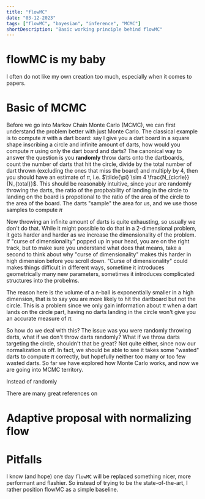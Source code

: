 ```yaml
---
title: "flowMC"
date: "03-12-2023"
tags: ["flowMC", "bayesian", "inference", "MCMC"]
shortDescription: "Basic working principle behind flowMC"
---
```


# flowMC is my baby

I often do not like my own creation too much, especially when it comes to papers. 

# Basic of MCMC

Before we go into Markov Chain Monte Carlo (MCMC), we can first understand the problem better with just Monte Carlo. The classical example is to compute $\pi$ with a dart board: say I give you a dart board in a square shape inscribing a circle and infinite amount of darts, how would you compute $\pi$ using only the dart board and darts? The canonical way to answer the question is you **randomly** throw darts onto the dartboards, count the number of darts that hit the circle, divide by the total number of dart thrown (excluding the ones that miss the board) and multiply by 4, then you should have an estimate of $\pi$, i.e. $\tilde{\pi} \sim 4 \frac{N_{cicrle}}{N_{total}}$. This should be reasonably intuitive, since your are randomly throwing the darts, the ratio of the propbability of landing in the circle to landing on the board is propotional to the ratio of the area of the circle to the area of the board. The darts "sample" the area for us, and we use those samples to compute $\pi$

Now throwing an infinite amount of darts is quite exhausting, so usually we don't do that. While it might possible to do that in a 2-dimensional problem, it gets harder and harder as we increase the dimensionality of the problem. If "curse of dimensionality" popped up in your head, you are on the right track, but to make sure you understand what does that means, take a second to think about why "curse of dimensionality" makes this harder in high dimension before you scroll down. "Curse of dimensionality" could makes things difficult in different ways, sometime it introduces geometrically many new parameters, sometimes it introduces complicated structures into the probelms.

The reason here is the volume of a n-ball is exponentially smaller in a high dimension, that is to say you are more likely to hit the dartboard but not the circle. This is a problem since we only gain information about $\pi$ when a dart lands on the circle part, having no darts landing in the circle won't give you an accurate measure of $\pi$.

So how do we deal with this? The issue was you were randomly throwing darts, what if we don't throw darts randomly? What if we throw darts targeting the circle, shouldn't that be great? Not quite either, since now our normalization is off. In fact, we should be able to see it takes some "wasted" darts to compute $\pi$ correctly, but hopefully neither too many or too few wasted darts. So far we have explored how Monte Carlo works, and now we are going into MCMC territory.

Instead of randomly

There are many great references on 

# Adaptive proposal with normalizing flow

# Pitfalls

I know (and hope) one day `flowMC` will be replaced something nicer, more performant and flashier. So instead of trying to be the state-of-the-art, I rather position flowMC as a simple baseline.